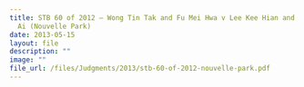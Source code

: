 ```yaml
---
title: STB 60 of 2012 – Wong Tin Tak and Fu Mei Hwa v Lee Kee Hian and Tan Phaik
  Ai (Nouvelle Park)
date: 2013-05-15
layout: file
description: ""
image: ""
file_url: /files/Judgments/2013/stb-60-of-2012-nouvelle-park.pdf
---
```

